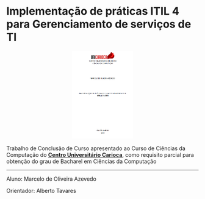 # Implementação de práticas ITIL 4 para Gerenciamento de serviços de TI

<p align="center">
  <img alt="Unicarioca" src=".github/cover.png" width="160px">
</p>

Trabalho de Conclusão de Curso apresentado ao Curso de Ciências da Computação do **[Centro Universitário Carioca](https://unicarioca.edu.br/)**, como requisito parcial para obtenção do grau de Bacharel em Ciências da Computação

---

Aluno: Marcelo de Oliveira Azevedo

Orientador: Alberto Tavares
